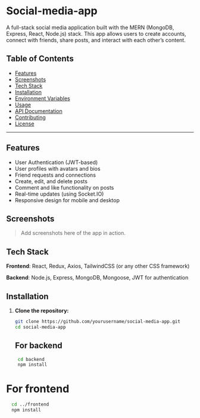 # Social-media-app

A full-stack social media application built with the MERN (MongoDB, Express, React, Node.js) stack. This app allows users to create accounts, connect with friends, share posts, and interact with each other’s content.

## Table of Contents

- [Features](#features)
- [Screenshots](#screenshots)
- [Tech Stack](#tech-stack)
- [Installation](#installation)
- [Environment Variables](#environment-variables)
- [Usage](#usage)
- [API Documentation](#api-documentation)
- [Contributing](#contributing)
- [License](#license)

---

## Features

- User Authentication (JWT-based)
- User profiles with avatars and bios
- Friend requests and connections
- Create, edit, and delete posts
- Comment and like functionality on posts
- Real-time updates (using Socket.IO)
- Responsive design for mobile and desktop

## Screenshots

> Add screenshots here of the app in action.

## Tech Stack

**Frontend**: React, Redux, Axios, TailwindCSS (or any other CSS framework)

**Backend**: Node.js, Express, MongoDB, Mongoose, JWT for authentication

## Installation

1. **Clone the repository:**

   ```bash
   git clone https://github.com/yourusername/social-media-app.git
   cd social-media-app
   ```

   ## For backend

   ```bash
    cd backend
    npm install
   ```

# For frontend

  ```bash
    cd ../frontend
    npm install
  ```
